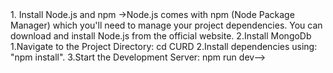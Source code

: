 <!-- Setting up a CURD API environment --!>
1. Install Node.js and npm
    ->Node.js comes with npm (Node Package Manager) which you'll need to manage your project dependencies.

You can download and install Node.js from the official website. <https://nodejs.org/en/download>
2.Install MongoDb



<!--How to Run The Project --!>

1.Navigate to the Project Directory:
   cd CURD

2.Install dependencies using: "npm install".

3.Start the Development Server:
 npm run dev-->
